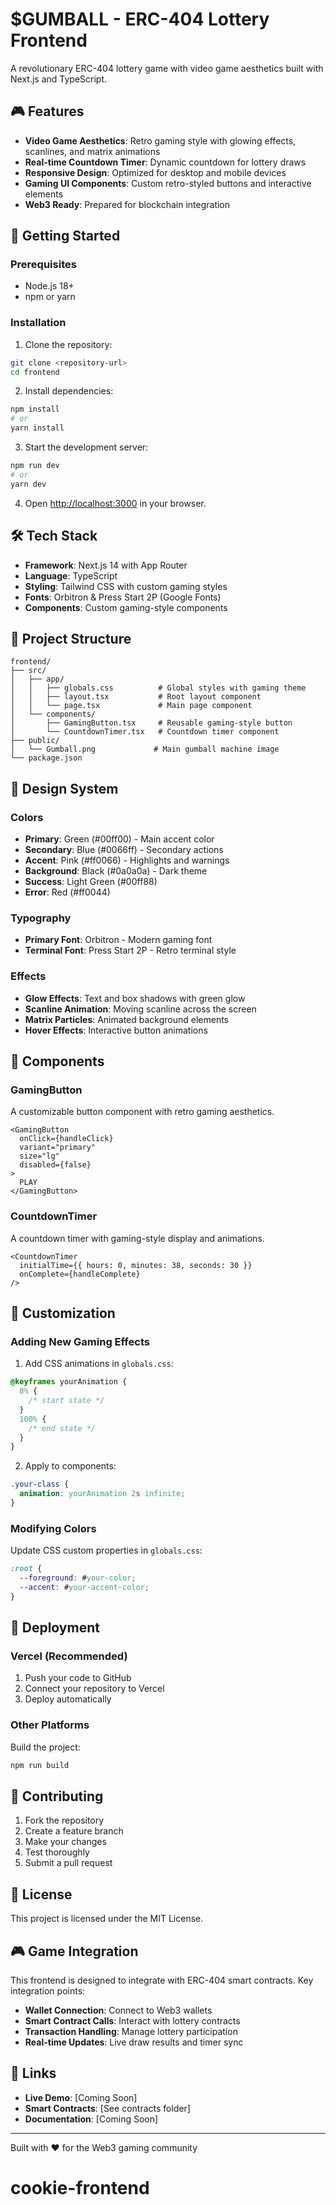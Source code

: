 # $GUMBALL - ERC-404 Lottery Frontend

A revolutionary ERC-404 lottery game with video game aesthetics built with Next.js and TypeScript.

## 🎮 Features

- **Video Game Aesthetics**: Retro gaming style with glowing effects, scanlines, and matrix animations
- **Real-time Countdown Timer**: Dynamic countdown for lottery draws
- **Responsive Design**: Optimized for desktop and mobile devices
- **Gaming UI Components**: Custom retro-styled buttons and interactive elements
- **Web3 Ready**: Prepared for blockchain integration

## 🚀 Getting Started

### Prerequisites

- Node.js 18+
- npm or yarn

### Installation

1. Clone the repository:

```bash
git clone <repository-url>
cd frontend
```

2. Install dependencies:

```bash
npm install
# or
yarn install
```

3. Start the development server:

```bash
npm run dev
# or
yarn dev
```

4. Open [http://localhost:3000](http://localhost:3000) in your browser.

## 🛠️ Tech Stack

- **Framework**: Next.js 14 with App Router
- **Language**: TypeScript
- **Styling**: Tailwind CSS with custom gaming styles
- **Fonts**: Orbitron & Press Start 2P (Google Fonts)
- **Components**: Custom gaming-style components

## 📁 Project Structure

```
frontend/
├── src/
│   ├── app/
│   │   ├── globals.css          # Global styles with gaming theme
│   │   ├── layout.tsx           # Root layout component
│   │   └── page.tsx             # Main page component
│   └── components/
│       ├── GamingButton.tsx     # Reusable gaming-style button
│       └── CountdownTimer.tsx   # Countdown timer component
├── public/
│   └── Gumball.png             # Main gumball machine image
└── package.json
```

## 🎨 Design System

### Colors

- **Primary**: Green (#00ff00) - Main accent color
- **Secondary**: Blue (#0066ff) - Secondary actions
- **Accent**: Pink (#ff0066) - Highlights and warnings
- **Background**: Black (#0a0a0a) - Dark theme
- **Success**: Light Green (#00ff88)
- **Error**: Red (#ff0044)

### Typography

- **Primary Font**: Orbitron - Modern gaming font
- **Terminal Font**: Press Start 2P - Retro terminal style

### Effects

- **Glow Effects**: Text and box shadows with green glow
- **Scanline Animation**: Moving scanline across the screen
- **Matrix Particles**: Animated background elements
- **Hover Effects**: Interactive button animations

## 🎯 Components

### GamingButton

A customizable button component with retro gaming aesthetics.

```tsx
<GamingButton
  onClick={handleClick}
  variant="primary"
  size="lg"
  disabled={false}
>
  PLAY
</GamingButton>
```

### CountdownTimer

A countdown timer with gaming-style display and animations.

```tsx
<CountdownTimer
  initialTime={{ hours: 0, minutes: 38, seconds: 30 }}
  onComplete={handleComplete}
/>
```

## 🔧 Customization

### Adding New Gaming Effects

1. Add CSS animations in `globals.css`:

```css
@keyframes yourAnimation {
  0% {
    /* start state */
  }
  100% {
    /* end state */
  }
}
```

2. Apply to components:

```css
.your-class {
  animation: yourAnimation 2s infinite;
}
```

### Modifying Colors

Update CSS custom properties in `globals.css`:

```css
:root {
  --foreground: #your-color;
  --accent: #your-accent-color;
}
```

## 🚀 Deployment

### Vercel (Recommended)

1. Push your code to GitHub
2. Connect your repository to Vercel
3. Deploy automatically

### Other Platforms

Build the project:

```bash
npm run build
```

## 🤝 Contributing

1. Fork the repository
2. Create a feature branch
3. Make your changes
4. Test thoroughly
5. Submit a pull request

## 📄 License

This project is licensed under the MIT License.

## 🎮 Game Integration

This frontend is designed to integrate with ERC-404 smart contracts. Key integration points:

- **Wallet Connection**: Connect to Web3 wallets
- **Smart Contract Calls**: Interact with lottery contracts
- **Transaction Handling**: Manage lottery participation
- **Real-time Updates**: Live draw results and timer sync

## 🔗 Links

- **Live Demo**: [Coming Soon]
- **Smart Contracts**: [See contracts folder]
- **Documentation**: [Coming Soon]

---

Built with ❤️ for the Web3 gaming community
# cookie-frontend

